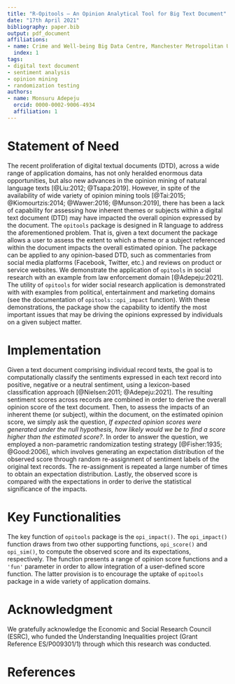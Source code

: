 ```yaml
---
title: "R-Opitools – An Opinion Analytical Tool for Big Text Document"
date: "17th April 2021"
bibliography: paper.bib
output: pdf_document
affiliations:
- name: Crime and Well-being Big Data Centre, Manchester Metropolitan University
  index: 1
tags:
- digital text document
- sentiment analysis
- opinion mining
- randomization testing
authors:
- name: Monsuru Adepeju
  orcid: 0000-0002-9006-4934
  affiliation: 1
---
```


# Statement of Need

The recent proliferation of digital textual documents (DTD), across a wide range of application domains, has not only heralded enormous data opportunities, but also new advances in the opinion mining of natural language texts [@Liu:2012; @Tsapa:2019]. However, in spite of the availability of wide variety of opinion mining tools [@Tai:2015; @Kiomourtzis:2014; @Wawer:2016; @Munson:2019], there has been a lack of capability for assessing how inherent themes or subjects within a digital text document (DTD) may have impacted the overall opinion expressed by the document. The `opitools` package is designed in R language to address the aforementioned problem. That is, given a text document the package allows a user to assess the extent to which a theme or a subject referenced within the document impacts the overall estimated opinion. The package can be applied to any opinion-based DTD, such as commentaries from social media platforms (Facebook, Twitter, etc.) and reviews on product or service websites. We demonstrate the application of `opitools` in social research with an example from law enforcement domain [@Adepeju:2021]. The utility of `opitools` for wider social research application is demonstrated with with examples from political, entertainment and marketing domains (see the documentation of `opitools::opi_impact` function). With these demonstrations, the package show the capability to identify the most important issues that may be driving the opinions expressed by individuals on a given subject matter.


# Implementation

Given a text document comprising individual record texts, the goal is to computationally classify the sentiments expressed in each text record into positive, negative or a neutral sentiment, using a lexicon-based classification approach [@Nielsen:2011; @Adepeju:2021]. The resulting sentiment scores across records are combined in order to derive the overall opinion score of the text document. Then, to assess the impacts of an inherent theme (or subject), within the document, on the estimated opinion score, we simply ask the question, *If expected opinion scores were generated under the null hypothesis, how likely would we be to find a score higher than the estimated score?*. In order to answer the question, we employed a non-parametric randomization testing strategy [@Fisher:1935; @Good:2006], which involves generating an expectation distribution of the observed score through random re-assignment of sentiment labels of the original text records. The re-assignment is repeated a large number of times to obtain an expectation distribution. Lastly, the observed score is compared with the expectations in order to derive the statistical significance of the impacts.


# Key Functionalities

The key function of `opitools` package is the `opi_impact()`. The `opi_impact()` function draws from two other supporting functions, `opi_score()` and `opi_sim()`, to compute the observed score and its expectations, respectively. The function presents a range of opinion score functions and a `'fun'` parameter in order to allow integration of a user-defined score function. The latter provision is to encourage the uptake of `opitools` package in a wide variety of application domains.

# Acknowledgment

We gratefully acknowledge the Economic and Social Research Council (ESRC), who funded the Understanding Inequalities project (Grant Reference ES/P009301/1) through which this research was conducted.

# References

